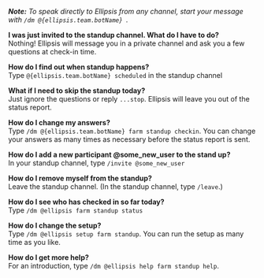 _**Note:** To speak directly to Ellipsis from any channel, start your message with `/dm @{ellipsis.team.botName} `._

**I was just invited to the standup channel. What do I have to do?**  
Nothing! Ellipsis will message you in a private channel and ask you a few questions at check-in time.

**How do I find out when standup happens?**  
Type `@{ellipsis.team.botName} scheduled` in the standup channel

**What if I need to skip the standup today?**  
Just ignore the questions or reply `...stop`. Ellipsis will leave you out of the status report.

**How do I change my answers?**  
Type `/dm @{ellipsis.team.botName} farm standup checkin`. You can change your answers as many times as necessary before the status report is sent.

**How do I add a new participant @some_new_user to the stand up?**  
In your standup channel, type `/invite @some_new_user`

**How do I remove myself from the standup?**   
Leave the standup channel. (In the standup channel, type `/leave`.)

**How do I see who has checked in so far today?**  
Type `/dm @ellipsis farm standup status`

**How do I change the setup?**  
Type `/dm @ellipsis setup farm standup`. You can run the setup as many time as you like.  

**How do I get more help?**  
For an introduction, type `/dm @ellipsis help farm standup help`.